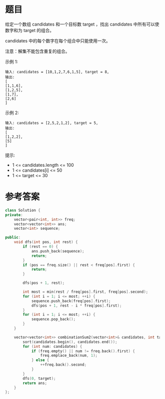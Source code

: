 # 题目
给定一个数组 candidates 和一个目标数 target ，找出 candidates 中所有可以使数字和为 target 的组合。

candidates 中的每个数字在每个组合中只能使用一次。

注意：解集不能包含重复的组合。 

示例 1:

    输入: candidates = [10,1,2,7,6,1,5], target = 8,
    输出:
    [
    [1,1,6],
    [1,2,5],
    [1,7],
    [2,6]
    ]
示例 2:

    输入: candidates = [2,5,2,1,2], target = 5,
    输出:
    [
    [1,2,2],
    [5]
    ]


提示:

* 1 <= candidates.length <= 100
* 1 <= candidates[i] <= 50
* 1 <= target <= 30

# 参考答案
```c++
class Solution {
private:
    vector<pair<int, int>> freq;
    vector<vector<int>> ans;
    vector<int> sequence;

public:
    void dfs(int pos, int rest) {
        if (rest == 0) {
            ans.push_back(sequence);
            return;
        }
        if (pos == freq.size() || rest < freq[pos].first) {
            return;
        }

        dfs(pos + 1, rest);

        int most = min(rest / freq[pos].first, freq[pos].second);
        for (int i = 1; i <= most; ++i) {
            sequence.push_back(freq[pos].first);
            dfs(pos + 1, rest - i * freq[pos].first);
        }
        for (int i = 1; i <= most; ++i) {
            sequence.pop_back();
        }
    }

    vector<vector<int>> combinationSum2(vector<int>& candidates, int target) {
        sort(candidates.begin(), candidates.end());
        for (int num: candidates) {
            if (freq.empty() || num != freq.back().first) {
                freq.emplace_back(num, 1);
            } else {
                ++freq.back().second;
            }
        }
        dfs(0, target);
        return ans;
    }
};

